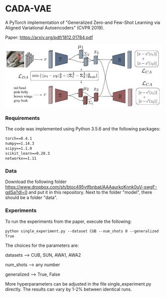 # CADA-VAE
A PyTorch implementation of "Generalized Zero-and Few-Shot Learning via Aligned Variational Autoencoders" (CVPR 2019).

Paper: https://arxiv.org/pdf/1812.01784.pdf

<p align="center">
  <img width="800" src="model.jpg">
</p>
<p align="justify">
  
### Requirements
The code was implemented using Python 3.5.6 and the following packages:
```
torch==0.4.1
numpy==1.14.3
scipy==1.1.0
scikit_learn==0.20.3
networkx==1.11
```

### Data
Download the following folder https://www.dropbox.com/sh/btoc495ytfbnbat/AAAaurkoKnnk0uV-swgF-gdSa?dl=0
and put it in this repository.
Next to the folder "model", there should be a folder "data".

### Experiments

To run the experiments from the paper, execute the following:
```
python single_experiment.py --dataset CUB --num_shots 0 --generalized True
```
The choices for the parameters are:

datasets    --> CUB, SUN, AWA1, AWA2

num_shots   --> any number 

generalized --> True, False

More hyperparameters can be adjusted in the file single_experiment.py directly. The results can vary by 1-2% between identical runs.
